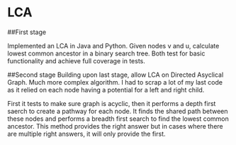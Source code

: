 ﻿# LCA

##First stage

Implemented an LCA in Java and Python. Given nodes v and u, calculate lowest common ancestor in a binary search tree. Both test for basic functionality and achieve full coverage in tests.

##Second stage
Building upon last stage, allow LCA on Directed Asyclical Graph. Much more complex algorithm. I had to scrap a lot of my last code as it relied on each node having a potential for a left and right child. 

First it tests to make sure graph is acyclic, then it performs a depth first saerch to create a pathway for each node. It finds the shared path between these nodes and performs a breadth first search to find the lowest common ancestor. This method provides the right answer but in cases where there are multiple right answers, it will only provide the first.
